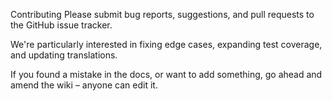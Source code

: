 Contributing
Please submit bug reports, suggestions, and pull requests to the GitHub issue tracker.

We're particularly interested in fixing edge cases, expanding test coverage, and updating translations.

If you found a mistake in the docs, or want to add something, go ahead and amend the wiki – anyone can edit it.
